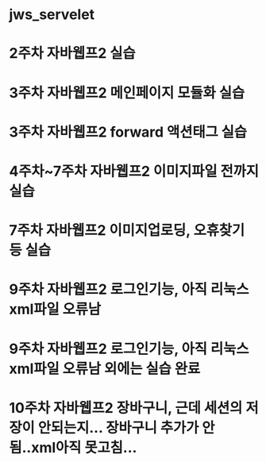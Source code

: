 # jws_servelet
# 2주차 자바웹프2 실습
# 3주차 자바웹프2 메인페이지 모듈화 실습
# 3주차 자바웹프2 forward 액션태그 실습
# 4주차~7주차 자바웹프2 이미지파일 전까지 실습
# 7주차 자바웹프2 이미지업로딩, 오휴찾기 등 실습
# 9주차 자바웹프2 로그인기능, 아직 리눅스 xml파일 오류남
# 9주차 자바웹프2 로그인기능, 아직 리눅스 xml파일 오류남 외에는 실습 완료
# 10주차 자바웹프2 장바구니, 근데 세션의 저장이 안되는지... 장바구니 추가가 안됨..xml아직 못고침...